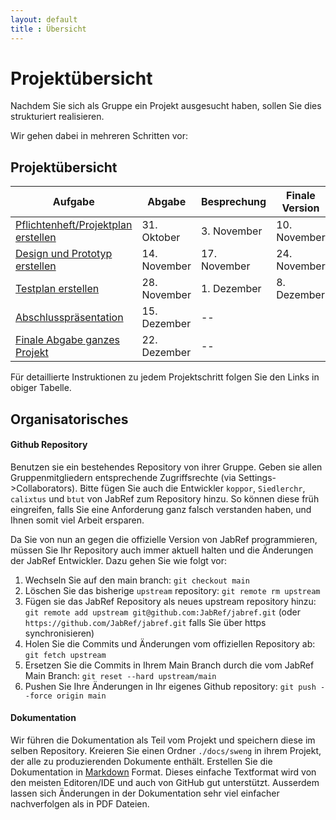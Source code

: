 ```yaml
---
layout: default
title : Übersicht
---
```


# Projektübersicht

Nachdem Sie sich als Gruppe ein Projekt ausgesucht haben, sollen Sie dies strukturiert realisieren.

Wir gehen dabei in mehreren Schritten vor:


## Projektübersicht

| Aufgabe |  Abgabe | Besprechung | Finale Version | Bemerkung |
|---------|--------|---------------------|---------|-----------|
| [Pflichtenheft/Projektplan erstellen](week6/exercises) | 31. Oktober | 3. November  | 10. November | |
| [Design und Prototyp erstellen](week8/exercises) | 14. November | 17. November | 24. November | |
| [Testplan erstellen](week10/exercises) | 28. November | 1. Dezember | 8. Dezember| |
| [Abschlusspräsentation](week12/exercises) | 15. Dezember |  --  |  |
| [Finale Abgabe ganzes Projekt](week12/exercises) | 22. Dezember | -- |  |

Für detaillierte Instruktionen zu jedem Projektschritt folgen Sie den Links in obiger Tabelle.

## Organisatorisches

#### Github Repository
Benutzen sie ein bestehendes Repository von ihrer Gruppe. Geben sie allen Gruppenmitgliedern entsprechende Zugriffsrechte (via Settings->Collaborators).
Bitte fügen Sie auch die Entwickler ```koppor```, ```Siedlerchr```, ```calixtus``` und ```btut``` von JabRef zum Repository hinzu. So können diese früh eingreifen, falls Sie eine Anforderung ganz falsch verstanden haben, und Ihnen somit viel Arbeit ersparen.


Da Sie von nun an gegen die offizielle Version von JabRef programmieren, müssen Sie Ihr Repository auch immer aktuell halten und die Änderungen der JabRef Entwickler. Dazu gehen Sie wie folgt vor:
1. Wechseln Sie auf den main branch:
```git checkout main```
2. Löschen Sie das bisherige ```upstream``` repository: ```git remote rm upstream```
4. Fügen sie das JabRef Repository als neues upstream repository hinzu:
```git remote add upstream git@github.com:JabRef/jabref.git``` (oder ```https://github.com/JabRef/jabref.git``` falls Sie über https synchronisieren)
5. Holen Sie die Commits und Änderungen vom offiziellen Repository ab:
```git fetch upstream```
6. Ersetzen Sie die Commits in Ihrem Main Branch durch die vom JabRef Main Branch:
```git reset --hard upstream/main```
7. Pushen Sie Ihre Änderungen in Ihr eigenes Github repository: ```git push --force origin main```


<!--Kreieren sie ausgehend vom master branch einen branch `develop`. Für jede Abgabe (und jedes Feature) kreieren sie ausgehend vom branch `develop` einen neuen Featurebranch. Der Pull Request hat jeweils den `develop` branch als Ziel. Damit haben sie am Ende alle projektrelevanten Änderungen im `develop` branch. -->



#### Dokumentation
Wir führen die Dokumentation als Teil vom Projekt und speichern diese im selben Repository.
Kreieren Sie einen Ordner `./docs/sweng` in ihrem Projekt, der alle zu produzierenden Dokumente enthält. Erstellen Sie die Dokumentation in [Markdown](https://help.github.com/categories/writing-on-github/) Format. Dieses einfache Textformat wird von den meisten Editoren/IDE und auch von GitHub gut unterstützt. Ausserdem lassen sich Änderungen in der Dokumentation sehr viel einfacher nachverfolgen als in PDF Dateien.




